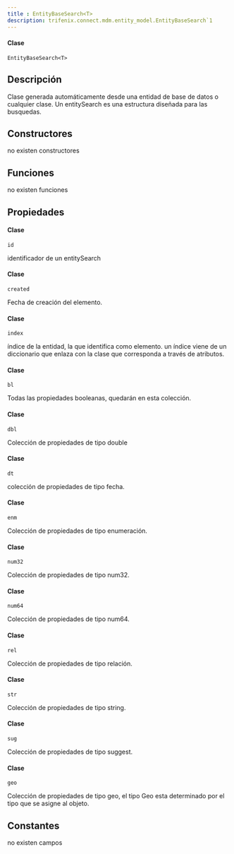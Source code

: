 ```yaml
---
title : EntityBaseSearch<T>
description: trifenix.connect.mdm.entity_model.EntityBaseSearch`1
---
```




<CodeBlock slots = 'heading, code' repeat = '1' languages = 'C#' />

#### Clase
```
EntityBaseSearch<T>
```

## Descripción
Clase generada automáticamente desde una entidad de base de datos o cualquier clase.
Un entitySearch es una estructura diseñada para las busquedas.
## Constructores

no existen constructores


## Funciones

no existen funciones

## Propiedades


<CodeBlock slots = 'heading, code' repeat = '1' languages = 'C#' />

#### Clase
```
id
```


identificador de un entitySearch

<CodeBlock slots = 'heading, code' repeat = '1' languages = 'C#' />

#### Clase
```
created
```


Fecha de creación del elemento.

<CodeBlock slots = 'heading, code' repeat = '1' languages = 'C#' />

#### Clase
```
index
```


índice de la entidad, la que identifica como elemento.
un índice viene de un diccionario que enlaza con la clase que corresponda
a través de atributos.

<CodeBlock slots = 'heading, code' repeat = '1' languages = 'C#' />

#### Clase
```
bl
```


Todas las propiedades booleanas, quedarán en esta colección.

<CodeBlock slots = 'heading, code' repeat = '1' languages = 'C#' />

#### Clase
```
dbl
```


Colección de propiedades de tipo double

<CodeBlock slots = 'heading, code' repeat = '1' languages = 'C#' />

#### Clase
```
dt
```


colección de propiedades de tipo fecha.

<CodeBlock slots = 'heading, code' repeat = '1' languages = 'C#' />

#### Clase
```
enm
```


Colección de propiedades de tipo enumeración.

<CodeBlock slots = 'heading, code' repeat = '1' languages = 'C#' />

#### Clase
```
num32
```


Colección de propiedades de tipo num32.

<CodeBlock slots = 'heading, code' repeat = '1' languages = 'C#' />

#### Clase
```
num64
```


Colección de propiedades de tipo num64.

<CodeBlock slots = 'heading, code' repeat = '1' languages = 'C#' />

#### Clase
```
rel
```


Colección de propiedades de tipo relación.

<CodeBlock slots = 'heading, code' repeat = '1' languages = 'C#' />

#### Clase
```
str
```


Colección de propiedades de tipo string.

<CodeBlock slots = 'heading, code' repeat = '1' languages = 'C#' />

#### Clase
```
sug
```


Colección de propiedades de tipo suggest.

<CodeBlock slots = 'heading, code' repeat = '1' languages = 'C#' />

#### Clase
```
geo
```


Colección de propiedades de tipo geo,
el tipo Geo esta determinado por el tipo que se asigne al objeto.
## Constantes
no existen campos

